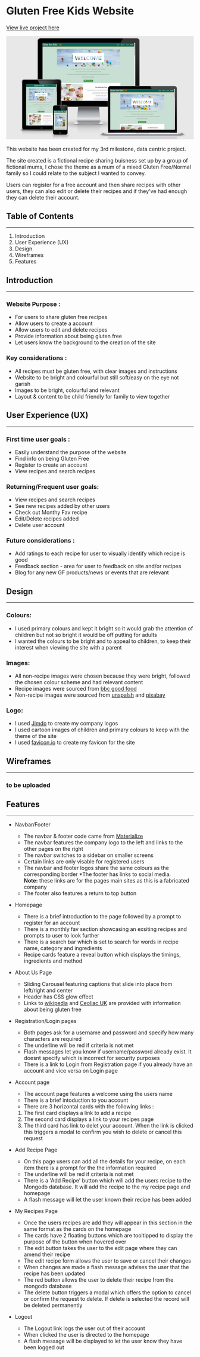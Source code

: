 # Gluten Free Kids Website


[View live project here](https://dashboard.heroku.com/apps/gf-recipes-ms3/deploy/github)

![Image](static/images/readme/amiresponsive.PNG)

This website has been created for my 3rd milestone, data centric project. 

The site created is a fictional recipe sharing buisness set up by a group of fictional mums, I chose the theme as a mum of a mixed Gluten Free/Normal family so I could relate to the subject I wanted to convey.

Users can register for a free account and then share recipes with other users, they can also edit or delete their recipes and if they've had enough they can delete their account.

## Table of Contents
----------------------

1. Introduction
2. User Experience (UX)
3. Design
4. Wireframes
5. Features

## Introduction
-------------------

### Website Purpose :

* For users to share gluten free recipes
* Allow users to create a account
* Allow users to edit and delete recipes
* Provide information about being gluten free
* Let users know the background to the creation of the site

### Key considerations :

* All recipes must be gluten free, with clear images and instructions
* Website to be bright and colourful but still soft/easy on the eye not garish
* Images to be bright, colourful and relevant
* Layout & content to be child friendly for family to view together

## User Experience (UX)
------------------------

### First time user goals :

* Easily understand the purpose of the website
* Find info on being Gluten Free
* Register to create an account
* View recipes and search recipes

### Returning/Frequent user goals:

* View recipes and search recipes
* See new recipes added by other users
* Check out Monthy Fav recipe
* Edit/Delete recipes added
* Delete user account

### Future considerations :

* Add ratings to each recipe for user to visually identify which recipe is good
* Feedback section - area for user to feedback on site and/or recipes
* Blog for any new GF products/news or events that are relevant

## Design
----------

### Colours:

* I used primary colours and kept it bright so it would grab the attention of children but not so bright it would be off putting for adults
* I wanted the colours to be bright and to appeal to children, to keep their interest when viewing the site with a parent

### Images:

* All non-recipe images were chosen because they were bright, followed the chosen colour scheme and had relevant content 
* Recipe images were sourced from [bbc good food](https://www.bbcgoodfood.com/)
* Non-recipe images were sourced from [unspalsh](https://unsplash.com/) and [pixabay](https://pixabay.com/)
 

### Logo: 
* I used [Jimdo](https://www.jimdo.com/) to create my company logos
* I used cartoon images of children and primary colours to keep with the theme of the site
* I used [favicon.io](https://favicon.io/) to create my favicon for the site

## Wireframes
--------------

### to be uploaded


## Features
--------------

* Navbar/Footer

    * The navbar & footer code came from [Materialize](https://materializecss.com/) 
    * The navbar features the company logo to the left and links to the other pages on the right
    * The navbar switches to a sidebar on smaller screens 
    * Certain links are only visable for registered users
    * The navbar and footer logos share the same colours as the corresponding border
    *The footer has links to social media.<br><b>Note:</b> these links are for the pages main sites as this is a fabricated company
    * The footer also features a return to top button

* Homepage

    * There is a brief introduction to the page followed by a prompt to register for an account
    * There is a monthly fav section showcasing an exsiting recipes and prompts to user to look further
    * There is a search bar which is set to search for words in recipe name, category and ingredients
    * Recipe cards feature a reveal button which displays the timings, ingredients and method

* About Us Page

    * Sliding Carousel featuring captions that slide into place from left/right and center
    * Header has CSS glow effect
    * Links to [wikipedia](https://en.wikipedia.org/wiki/Gluten-free_diet) and [Ceoliac UK](https://www.coeliac.org.uk/information-and-support/living-gluten-free/the-gluten-free-diet/about-gluten/) are provided with information about being gluten free

* Registration/Login pages

    * Both pages ask for a username and password and specify how many characters are required
    * The underline will be red if criteria is not met
    * Flash messages let you know if username/password already exist. It doesnt specify which is incorrect for security purposes
    * There is a link to Login from Registration page if you already have an account and vice versa on Login page

* Account page

    * The account page features a welcome using the users name
    * There is a brief intoduction to you account
    * There are 3 horizontal cards with the following links :
    1. The first card displays a link to add a recipe
    2. The second card displays a link to your recipes page
    3. The third card has link to delet your account. When the link is clicked this triggers a modal to confirm you wish to delete or cancel this request

* Add Recipe Page

    * On this page users can add all the details for your recipe, on each item there is a prompt for the the information required
    * The underline will be red if criteria is not met
    * There is a 'Add Recipe' button which will add the users recipe to the Mongodb database. It will add the recipe to the my recipe page and homepage
    * A flash message will let the user known their recipe has been added

* My Recipes Page

    * Once the users recipes are add they will appear in this section in the same format as the cards on the homepage
    * The cards have 2 floating buttons which are tooltipped to display the purpose of the button when hovered over
    * The edit button takes the user to the edit page where they can amend their recipe
    * The edit recipe form allows the user to save or cancel their changes
    * When changes are made a flash message advises the user that the recipe has been updated
    * The red button allows the user to delete their recipe from the mongodb database
    * The delete button triggers a modal which offers the option to cancel or confirm the request to delete. If delete is selected the record will be deleted permanently 
    
* Logout

    * The Logout link logs the user out of their account
    * When clicked the user is directed to the homepage
    * A flash message will be displayed to let the user know they have been logged out


    







